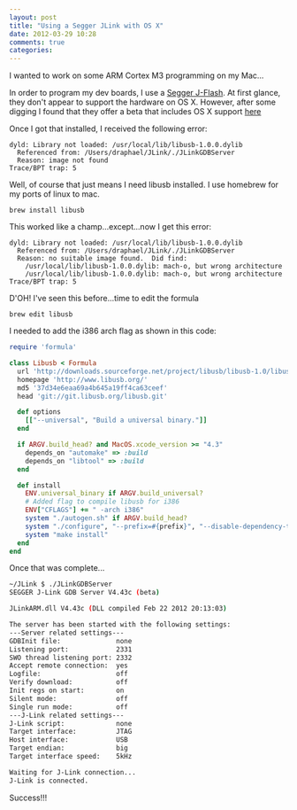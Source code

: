 ```yaml
---
layout: post
title: "Using a Segger JLink with OS X"
date: 2012-03-29 10:28
comments: true
categories: 
---
```

I wanted to work on some ARM Cortex M3 programming on my Mac...

In order to program my dev boards, I use a <a href="http://www.segger.com/j-link-edu.html">Segger J-Flash</a>.  At first glance, they don't appear to support the hardware on OS X.  However, after some digging I found that they offer a beta that includes OS X support <a href="http://www.segger.com/beta-software-version.html">here</a>

Once I got that installed, I received the following error:

```
dyld: Library not loaded: /usr/local/lib/libusb-1.0.0.dylib
  Referenced from: /Users/draphael/JLink/./JLinkGDBServer
  Reason: image not found
Trace/BPT trap: 5
```

Well, of course that just means I need libusb installed.  I use homebrew for my ports of linux to mac.  

```
brew install libusb
```

This worked like a champ...except...now I get this error:

```
dyld: Library not loaded: /usr/local/lib/libusb-1.0.0.dylib
  Referenced from: /Users/draphael/JLink/./JLinkGDBServer
  Reason: no suitable image found.  Did find:
	/usr/local/lib/libusb-1.0.0.dylib: mach-o, but wrong architecture
	/usr/local/lib/libusb-1.0.0.dylib: mach-o, but wrong architecture
Trace/BPT trap: 5
```

D'OH!  I've seen this before...time to edit the formula

```
brew edit libusb
```

I needed to add the i386 arch flag as shown in this code:

``` ruby
require 'formula'

class Libusb < Formula
  url 'http://downloads.sourceforge.net/project/libusb/libusb-1.0/libusb-1.0.8/libusb-1.0.8.tar.bz2'
  homepage 'http://www.libusb.org/'
  md5 '37d34e6eaa69a4b645a19ff4ca63ceef'
  head 'git://git.libusb.org/libusb.git'

  def options
    [["--universal", "Build a universal binary."]]
  end

  if ARGV.build_head? and MacOS.xcode_version >= "4.3"
    depends_on "automake" => :build
    depends_on "libtool" => :build
  end

  def install
    ENV.universal_binary if ARGV.build_universal?
    # Added flag to compile libusb for i386
    ENV["CFLAGS"] += " -arch i386"
    system "./autogen.sh" if ARGV.build_head?
    system "./configure", "--prefix=#{prefix}", "--disable-dependency-tracking"
    system "make install"
  end
end
```

Once that was complete...

``` bash
~/JLink $ ./JLinkGDBServer 
SEGGER J-Link GDB Server V4.43c (beta)

JLinkARM.dll V4.43c (DLL compiled Feb 22 2012 20:13:03)

The server has been started with the following settings:
---Server related settings---
GDBInit file:              none
Listening port:            2331
SWO thread listening port: 2332
Accept remote connection:  yes
Logfile:                   off
Verify download:           off
Init regs on start:        on
Silent mode:               off
Single run mode:           off
---J-Link related settings---
J-Link script:             none
Target interface:          JTAG
Host interface:            USB
Target endian:             big
Target interface speed:    5kHz

Waiting for J-Link connection...
J-Link is connected.
```

Success!!!
